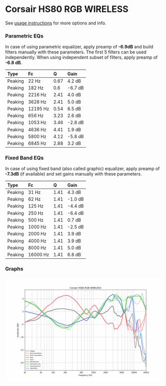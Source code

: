 # Corsair HS80 RGB WIRELESS
See [usage instructions](https://github.com/jaakkopasanen/AutoEq#usage) for more options and info.

### Parametric EQs
In case of using parametric equalizer, apply preamp of **-6.9dB** and build filters manually
with these parameters. The first 5 filters can be used independently.
When using independent subset of filters, apply preamp of **-6.8 dB**.

| Type    | Fc       |    Q | Gain    |
|:--------|:---------|:-----|:--------|
| Peaking | 22 Hz    | 0.67 | 4.2 dB  |
| Peaking | 182 Hz   | 0.6  | -6.7 dB |
| Peaking | 2216 Hz  | 2.41 | 4.0 dB  |
| Peaking | 3628 Hz  | 2.41 | 5.0 dB  |
| Peaking | 12195 Hz | 0.54 | 6.5 dB  |
| Peaking | 656 Hz   | 3.23 | 2.6 dB  |
| Peaking | 1053 Hz  | 3.46 | -2.8 dB |
| Peaking | 4636 Hz  | 4.41 | 1.9 dB  |
| Peaking | 5800 Hz  | 4.12 | -5.8 dB |
| Peaking | 6845 Hz  | 2.88 | 3.2 dB  |

### Fixed Band EQs
In case of using fixed band (also called graphic) equalizer, apply preamp of **-7.3dB**
(if available) and set gains manually with these parameters.

| Type    | Fc       |    Q | Gain    |
|:--------|:---------|:-----|:--------|
| Peaking | 31 Hz    | 1.41 | 4.3 dB  |
| Peaking | 62 Hz    | 1.41 | -1.0 dB |
| Peaking | 125 Hz   | 1.41 | -4.4 dB |
| Peaking | 250 Hz   | 1.41 | -6.4 dB |
| Peaking | 500 Hz   | 1.41 | 0.7 dB  |
| Peaking | 1000 Hz  | 1.41 | -2.5 dB |
| Peaking | 2000 Hz  | 1.41 | 3.9 dB  |
| Peaking | 4000 Hz  | 1.41 | 3.9 dB  |
| Peaking | 8000 Hz  | 1.41 | 5.0 dB  |
| Peaking | 16000 Hz | 1.41 | 6.8 dB  |

### Graphs
![](./Corsair%20HS80%20RGB%20WIRELESS.png)